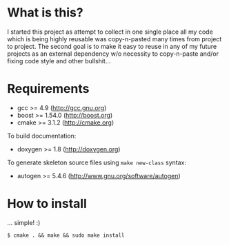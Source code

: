 What is this?
=============

I started this project as attempt to collect in one single place all my code
which is being highly reusable was copy-n-pasted many times from project to project.
The second goal is to make it easy to reuse in any of my future
projects as an external dependency w/o necessity to copy-n-paste and/or fixing
code style and other bullshit...


Requirements
============

* gcc >= 4.9 (http://gcc.gnu.org)
* boost >= 1.54.0 (http://boost.org)
* cmake >= 3.1.2 (http://cmake.org)

To build documentation:
* doxygen >= 1.8 (http://doxygen.org)

To generate skeleton source files using `make new-class` syntax:
* autogen >= 5.4.6 (http://www.gnu.org/software/autogen)


How to install
==============

... simple! :)

    $ cmake . && make && sudo make install
